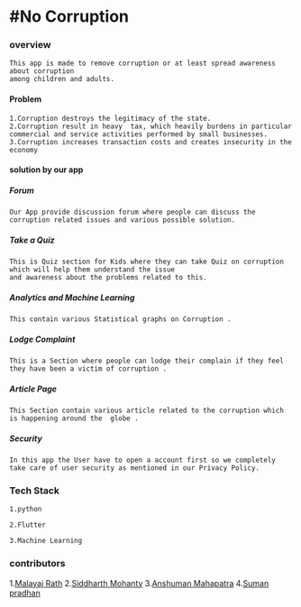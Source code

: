 # #No Corruption
### overview
    This app is made to remove corruption or at least spread awareness about corruption
    among children and adults.

#### Problem
    1.Corruption destroys the legitimacy of the state.
    2.Corruption result in heavy  tax, which heavily burdens in particular commercial and service activities performed by small businesses.
    3.Corruption increases transaction costs and creates insecurity in the economy

#### solution by our app 
##### Forum 
    Our App provide discussion forum where people can discuss the corruption related issues and various possible solution.
##### Take a Quiz
    This is Quiz section for Kids where they can take Quiz on corruption which will help them understand the issue
    and awareness about the problems related to this. 
##### Analytics and Machine Learning 
    This contain various Statistical graphs on Corruption .
##### Lodge Complaint
    This is a Section where people can lodge their complain if they feel they have been a victim of corruption .
##### Article Page 
    This Section contain various article related to the corruption which is happening around the  globe .
##### Security
    In this app the User have to open a account first so we completely take care of user security as mentioned in our Privacy Policy. 
    
### Tech Stack
    1.python 

    2.Flutter
    
    3.Machine Learning
### contributors
1.[Malayaj Rath](https://github.com/malayaj2000)
2.[Siddharth Mohanty](https://github.com/spursbyte)
3.[Anshuman Mahapatra](https://github.com/anshumanmahapatra)
4.[Suman pradhan](https://www.linkedin.com/in/suman-pradhan-19a5531a1)




